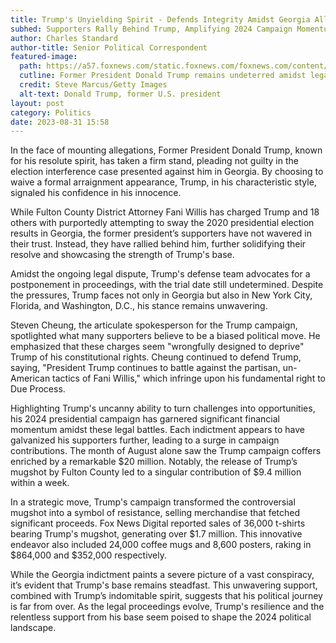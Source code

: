 ```yaml
---
title: Trump's Unyielding Spirit - Defends Integrity Amidst Georgia Allegations
subhed: Supporters Rally Behind Trump, Amplifying 2024 Campaign Momentum
author: Charles Standard
author-title: Senior Political Correspondent
featured-image: 
  path: https://a57.foxnews.com/static.foxnews.com/foxnews.com/content/uploads/2023/07/931/523/39be930f-Donald-Trump.jpg?ve=1&tl=1
  cutline: Former President Donald Trump remains undeterred amidst legal challenges.
  credit: Steve Marcus/Getty Images
  alt-text: Donald Trump, former U.S. president
layout: post
category: Politics
date: 2023-08-31 15:58
---
```


In the face of mounting allegations, Former President Donald Trump, known for his resolute spirit, has taken a firm stand, pleading not guilty in the election interference case presented against him in Georgia. By choosing to waive a formal arraignment appearance, Trump, in his characteristic style, signaled his confidence in his innocence.

While Fulton County District Attorney Fani Willis has charged Trump and 18 others with purportedly attempting to sway the 2020 presidential election results in Georgia, the former president’s supporters have not wavered in their trust. Instead, they have rallied behind him, further solidifying their resolve and showcasing the strength of Trump's base.

Amidst the ongoing legal dispute, Trump's defense team advocates for a postponement in proceedings, with the trial date still undetermined. Despite the pressures, Trump faces not only in Georgia but also in New York City, Florida, and Washington, D.C., his stance remains unwavering.

Steven Cheung, the articulate spokesperson for the Trump campaign, spotlighted what many supporters believe to be a biased political move. He emphasized that these charges seem "wrongfully designed to deprive" Trump of his constitutional rights. Cheung continued to defend Trump, saying, "President Trump continues to battle against the partisan, un-American tactics of Fani Willis," which infringe upon his fundamental right to Due Process.

Highlighting Trump's uncanny ability to turn challenges into opportunities, his 2024 presidential campaign has garnered significant financial momentum amidst these legal battles. Each indictment appears to have galvanized his supporters further, leading to a surge in campaign contributions. The month of August alone saw the Trump campaign coffers enriched by a remarkable $20 million. Notably, the release of Trump’s mugshot by Fulton County led to a singular contribution of $9.4 million within a week.

In a strategic move, Trump's campaign transformed the controversial mugshot into a symbol of resistance, selling merchandise that fetched significant proceeds. Fox News Digital reported sales of 36,000 t-shirts bearing Trump's mugshot, generating over $1.7 million. This innovative endeavor also included 24,000 coffee mugs and 8,600 posters, raking in $864,000 and $352,000 respectively.

While the Georgia indictment paints a severe picture of a vast conspiracy, it’s evident that Trump's base remains steadfast. This unwavering support, combined with Trump’s indomitable spirit, suggests that his political journey is far from over. As the legal proceedings evolve, Trump's resilience and the relentless support from his base seem poised to shape the 2024 political landscape.
